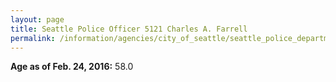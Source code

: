```yaml
---
layout: page
title: Seattle Police Officer 5121 Charles A. Farrell
permalink: /information/agencies/city_of_seattle/seattle_police_department/copbook/5121/
---
```


**Age as of Feb. 24, 2016:** 58.0
